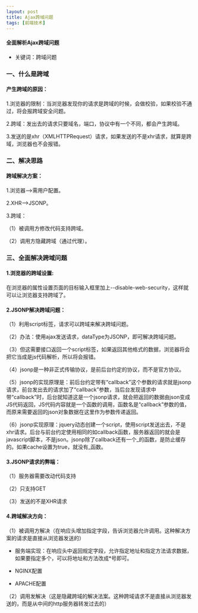 ```yaml
---
layout: post
title: Ajax跨域问题
tags: [前端技术]
---
```

#### 全面解析Ajax跨域问题

* 关键词：跨域问题

### 一、什么是跨域

#### 产生跨域的原因：

1.浏览器的限制：当浏览器发现你的请求是跨域的时候，会做校验，如果校验不通过，将会报跨域安全问题。

2.跨域：发出去的请求只要域名，端口，协议中有一个不同，都会产生跨域。

3.发送的是xhr（XMLHTTPRequest）请求，如果发送的不是xhr请求，就算是跨域，浏览器也不会报错。


### 二、解决思路

#### 跨域解决方案：

1.浏览器-->需用户配置。

2.XHR-->JSONP。

3.跨域：

  （1）被调用方修改代码支持跨域。

  （2）调用方隐藏跨域（通过代理）。

### 三、全面解决跨域问题

#### 1.浏览器的跨域设置:

在浏览器的属性设置页面的目标输入框里加上--disable-web-security，这样就可以让浏览器支持跨域了。

#### 2.JSONP解决跨域问题：

（1）利用script标签，请求可以跨域来解决跨域问题。

（2）办法：使用ajax发送请求，dataType为JSONP，即可解决跨域问题。

（3）但这需要接口返回一个script标签，如果返回其他格式的数据，浏览器将会把它当成是js代码解析，所以将会报错。

（4）jsonp是一种非正式传输协议，是前后台约定的协议，而不是官方协议。

（5）jsonp的实现原理是：前后台约定带有“callback”这个参数的请求就是jsonp请求，前台发出去的请求加了“callback”参数，当后台发现请求中带“callback”时，后台就知道这是一个jsonp请求，就会把返回的数据由json变成JS代码返回，JS代码内容就是一个函数的调用，函数名是“callback”参数的值，而原来需要返回的json对象数据在这里作为参数传递返回。

（6）jsonp实现原理：jquery动态创建一个script，使用script发送出去，不是xhr请求。后台与前台约定使用相同的如callback函数，服务器返回的就会是javascript脚本，不是json。jsonp除了callback还有一个_的函数，是防止缓存的。如果cache设置为true，就没有_函数。

#### 3.JSONP请求的弊端：

（1）服务器需要改动代码支持

（2）只支持GET

（3）发送的不是XHR请求

#### 4.跨域解决方向：

（1）被调用方解决（在响应头增加指定字段，告诉浏览器允许调用。这种解决方案的请求是直接从浏览器发送的）

* 服务端实现：在响应头中返回规定字段，允许指定地址和指定方法请求数据，如果要指定多个，可以将地址和方法改成*号即可。

* NGINX配置
* APACHE配置

（2）调用发解决（这是隐藏跨域的解决法案。这种跨域请求不是直接从浏览器发送的，而是从中间的http服务器转发过去的）

